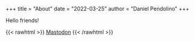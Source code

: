 +++
title = "About"
date = "2022-03-25"
author = "Daniel Pendolino"
+++

Hello friends!

{{< rawhtml >}}
<a rel="me" href="https://infosec.exchange/@dpendolino">Mastodon</a>
{{< /rawhtml >}}
